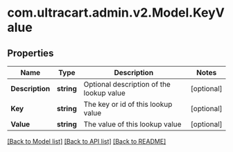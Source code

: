 # com.ultracart.admin.v2.Model.KeyValue
## Properties

Name | Type | Description | Notes
------------ | ------------- | ------------- | -------------
**Description** | **string** | Optional description of the lookup value | [optional] 
**Key** | **string** | The key or id of this lookup value | [optional] 
**Value** | **string** | The value of this lookup value | [optional] 


[[Back to Model list]](../README.md#documentation-for-models) [[Back to API list]](../README.md#documentation-for-api-endpoints) [[Back to README]](../README.md)

